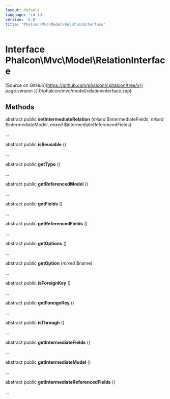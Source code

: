 ```yaml
---
layout: default
language: 'id-id'
version: '4.0'
title: 'Phalcon\Mvc\Model\RelationInterface'
---
```


# Interface **Phalcon\Mvc\Model\RelationInterface**

[Source on GitHub](https://github.com/phalcon/cphalcon/tree/v{{ page.version }}.0/phalcon/mvc/model/relationinterface.zep)

## Methods

abstract public **setIntermediateRelation** (*mixed* $intermediateFields, *mixed* $intermediateModel, *mixed* $intermediateReferencedFields)

...

abstract public **isReusable** ()

...

abstract public **getType** ()

...

abstract public **getReferencedModel** ()

...

abstract public **getFields** ()

...

abstract public **getReferencedFields** ()

...

abstract public **getOptions** ()

...

abstract public **getOption** (*mixed* $name)

...

abstract public **isForeignKey** ()

...

abstract public **getForeignKey** ()

...

abstract public **isThrough** ()

...

abstract public **getIntermediateFields** ()

...

abstract public **getIntermediateModel** ()

...

abstract public **getIntermediateReferencedFields** ()

...